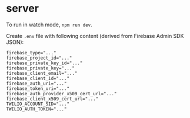 # server

To run in watch mode, `npm run dev`.

Create `.env` file with following content (derived from Firebase Admin SDK JSON):

```shell
firebase_type="..."
firebase_project_id="..."
firebase_private_key_id="..."
firebase_private_key="..."
firebase_client_email="..."
firebase_client_id="..."
firebase_auth_uri="..."
firebase_token_uri="..."
firebase_auth_provider_x509_cert_url="..."
firebase_client_x509_cert_url="..."
TWILIO_ACCOUNT_SID="..."
TWILIO_AUTH_TOKEN="..."
```
